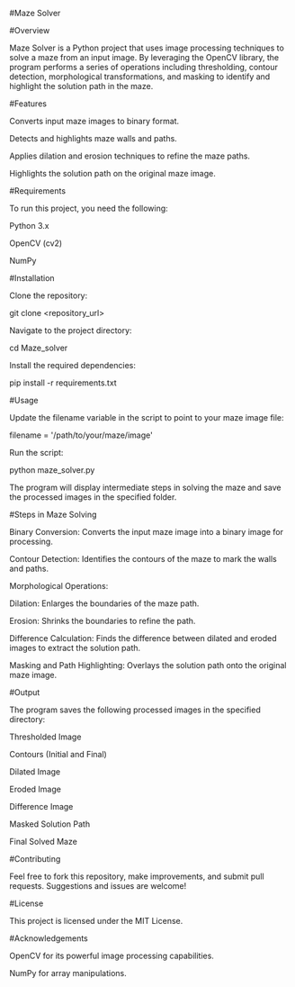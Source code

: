 #Maze Solver

#Overview

Maze Solver is a Python project that uses image processing techniques to solve a maze from an input image. By leveraging the OpenCV library, the program performs a series of operations including thresholding, contour detection, morphological transformations, and masking to identify and highlight the solution path in the maze.

#Features

Converts input maze images to binary format.

Detects and highlights maze walls and paths.

Applies dilation and erosion techniques to refine the maze paths.

Highlights the solution path on the original maze image.

#Requirements

To run this project, you need the following:

Python 3.x

OpenCV (cv2)

NumPy

#Installation

Clone the repository:

git clone <repository_url>

Navigate to the project directory:

cd Maze_solver

Install the required dependencies:

pip install -r requirements.txt

#Usage

Update the filename variable in the script to point to your maze image file:

filename = '/path/to/your/maze/image'

Run the script:

python maze_solver.py

The program will display intermediate steps in solving the maze and save the processed images in the specified folder.

#Steps in Maze Solving

Binary Conversion:
Converts the input maze image into a binary image for processing.

Contour Detection:
Identifies the contours of the maze to mark the walls and paths.

Morphological Operations:

Dilation: Enlarges the boundaries of the maze path.

Erosion: Shrinks the boundaries to refine the path.

Difference Calculation:
Finds the difference between dilated and eroded images to extract the solution path.

Masking and Path Highlighting:
Overlays the solution path onto the original maze image.

#Output

The program saves the following processed images in the specified directory:

Thresholded Image

Contours (Initial and Final)

Dilated Image

Eroded Image

Difference Image

Masked Solution Path

Final Solved Maze

#Contributing

Feel free to fork this repository, make improvements, and submit pull requests. Suggestions and issues are welcome!

#License

This project is licensed under the MIT License.

#Acknowledgements

OpenCV for its powerful image processing capabilities.

NumPy for array manipulations.


